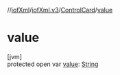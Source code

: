 //[iofXml](../../../index.md)/[iofXml.v3](../index.md)/[ControlCard](index.md)/[value](value.md)

# value

[jvm]\
protected open var [value](value.md): [String](https://docs.oracle.com/javase/8/docs/api/java/lang/String.html)
